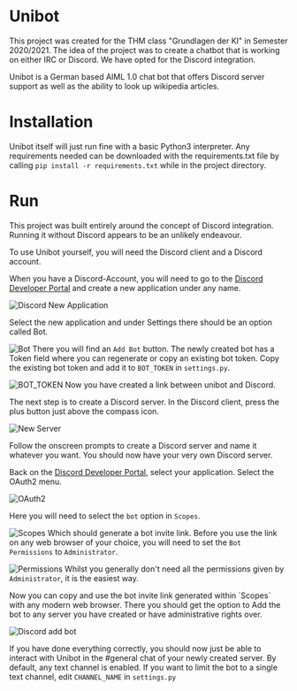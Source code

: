 # Unibot
 
 This project was created for the THM class "Grundlagen der KI" in Semester 2020/2021. The idea of the project was to
 create a chatbot that is working on either IRC or Discord. We have opted for the Discord integration.
 
 Unibot is a German based AIML 1.0 chat bot that offers Discord server support as well as the ability to look up
 wikipedia articles.

# Installation 

Unibot itself will just run fine with a basic Python3 interpreter. Any requirements needed can be downloaded with the
requirements.txt file by calling `pip install -r requirements.txt` while in the project directory.

# Run

This project was built entirely around the concept of Discord integration. Running it without Discord appears to be an
unlikely endeavour.

To use Unibot yourself, you will need the Discord client and a Discord account.

When you have a Discord-Account, you will need to go to the 
[Discord Developer Portal](https://discord.com/developers/applications) and create a new application under any name.

![Discord New Application](https://imgur.com/CWQUhyD.png)

Select the new application and under Settings there should be an option called Bot.

![Bot](https://imgur.com/Puiex9L.png)
There you will find an `Add Bot`
button. The newly created bot has a Token field where you can regenerate or copy an existing bot token. Copy the existing
bot token and add it to `BOT_TOKEN` in `settings.py`. 

![BOT_TOKEN](https://imgur.com/tIC4Six.png)
Now you have created a link between unibot and Discord.

The next step is to create a Discord server. In the Discord client, press the plus button just above the
compass icon.

![New Server](https://imgur.com/GnkCJDy.png)

Follow the onscreen prompts to create a Discord server and name it whatever you want. You should now have your very 
own Discord server.

Back on the [Discord Developer Portal](https://discord.com/developers/applications), select your application.
Select the OAuth2 menu.

![OAuth2](https://imgur.com/bT6h2g3.png)

Here you will need to select the `bot` option in `Scopes`.

![Scopes](https://imgur.com/Fae7w4h.png)
Which should generate a bot invite link. Before you use the link on any web browser of your choice,
you will need to set the `Bot Permissions` to `Administrator`.

![Permissions](https://imgur.com/tWZg2pC.png)
Whilst you generally don't need all the permissions given by `Administrator`, it is the easiest way.

Now you can copy and use the bot invite link generated within ´Scopes´ with any modern web browser. There you should get
the option to Add the bot to any server you have created or have administrative rights over.

![Discord add bot](https://imgur.com/xikc49d.png)

If you have done everything correctly, you should now just be able to interact with Unibot in the #general chat of your
newly created server. By default, any text channel is enabled. If you want to limit the bot to a single text channel,
edit `CHANNEL_NAME` in `settings.py`






  

